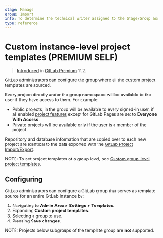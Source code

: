 ```yaml
---
stage: Manage
group: Import
info: To determine the technical writer assigned to the Stage/Group associated with this page, see https://about.gitlab.com/handbook/engineering/ux/technical-writing/#assignments
type: reference
---
```


# Custom instance-level project templates **(PREMIUM SELF)**

> [Introduced](https://gitlab.com/gitlab-org/gitlab/-/issues/6860) in [GitLab Premium](https://about.gitlab.com/pricing/) 11.2.

GitLab administrators can configure the group where all the custom project
templates are sourced.

Every project directly under the group namespace will be
available to the user if they have access to them. For example:

- Public projects, in the group will be available to every signed-in user, if all enabled [project features](../project/settings/index.md#sharing-and-permissions)
  except for GitLab Pages are set to **Everyone With Access**.
- Private projects will be available only if the user is a member of the project.

Repository and database information that are copied over to each new project are
identical to the data exported with the
[GitLab Project Import/Export](../project/settings/import_export.md).

NOTE:
To set project templates at a group level,
see [Custom group-level project templates](../group/custom_project_templates.md).

## Configuring

GitLab administrators can configure a GitLab group that serves as template
source for an entire GitLab instance by:

1. Navigating to **Admin Area > Settings > Templates**.
1. Expanding **Custom project templates**.
1. Selecting a group to use.
1. Pressing **Save changes**.

NOTE:
Projects below subgroups of the template group are **not** supported.

<!-- ## Troubleshooting

Include any troubleshooting steps that you can foresee. If you know beforehand what issues
one might have when setting this up, or when something is changed, or on upgrading, it's
important to describe those, too. Think of things that may go wrong and include them here.
This is important to minimize requests for support, and to avoid doc comments with
questions that you know someone might ask.

Each scenario can be a third-level heading, e.g. `### Getting error message X`.
If you have none to add when creating a doc, leave this section in place
but commented out to help encourage others to add to it in the future. -->
